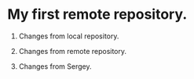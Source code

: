 # My first remote repository.

1. Changes from local repository.

2. Changes from remote repository.

3. Changes from Sergey.
